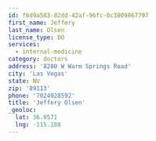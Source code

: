 ```yaml
---
id: f6d9a583-82dd-42af-96fc-0c3809867797
first_name: Jeffery
last_name: Olsen
license_type: DO
services:
  - internal-medicine
category: doctors
address: '8280 W Warm Springs Road'
city: 'Las Vegas'
state: NV
zip: '89113'
phone: '7024928592'
title: 'Jeffery Olsen'
_geoloc:
  lat: 36.0571
  lng: -115.188
---
```


